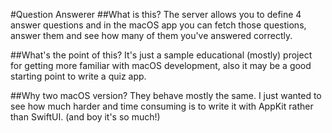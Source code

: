 #Question Answerer
##What is this?
The server allows you to define 4 answer questions and in the macOS app you can fetch those questions, answer them and see how many of them you've answered correctly.

##What's the point of this? 
It's just a sample educational (mostly) project for getting more familiar with macOS development, also it may be a good starting point to write a quiz app.

##Why two macOS version?
They behave mostly the same. I just wanted to see how much harder and time consuming is to write it with AppKit rather than SwiftUI. (and boy it's so much!) 